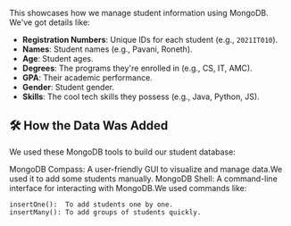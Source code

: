 This showcases how we manage student information using MongoDB. We've got details like:

* **Registration Numbers**: Unique IDs for each student (e.g., `2021IT010`).
* **Names**:  Student names (e.g., Pavani, Roneth).
* **Age**:  Student ages.
* **Degrees**:  The programs they're enrolled in (e.g., CS, IT, AMC).
* **GPA**:  Their academic performance.
* **Gender**:  Student gender.
* **Skills**:  The cool tech skills they possess (e.g., Java, Python, JS).

## 🛠️  How the Data Was Added

We used these MongoDB tools to build our student database:

  MongoDB Compass:  A user-friendly GUI to visualize and manage data.We used it to add some students manually.
  MongoDB Shell:  A command-line interface for interacting with MongoDB.We used commands like:
    
    insertOne():  To add students one by one. 
    insertMany(): To add groups of students quickly.
